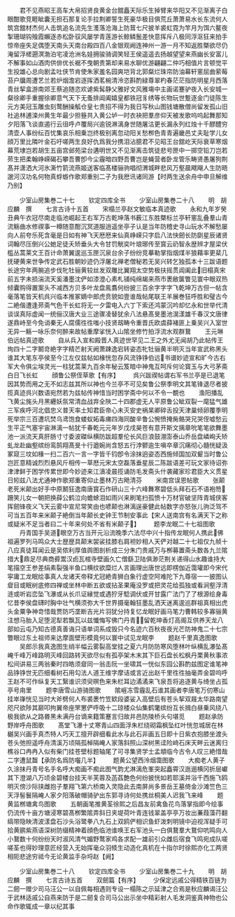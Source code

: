 <!-- { "loadSidebar": true } -->
　　君不见燕昭王高车大帛招贤良黄金台舘矗天际乐生掉臂来华阳又不见渐离子白眼酣歌竞睚眦囊无担石那复论手拉荆卿誓生死豪华极目俱荒丘萧萧易水长东流何人筑宫舘材杰何人击筑追名流先生濩落沧海上防茸七尺披羊裘虹霓为竿月为饵六鳌夜掣珊瑚钩飱霞嬾逐赤松卧驭风屡学青莲游长鲸鳞鬛差快意挥斥八极同浮沤狂来拍手惊帝座失足偶堕天南头天南台殿四百八金银观阙连神州一游一月不知返胜槩欲尽仍淹留浮槎遡溟渤泊宅凌沧洲名娃拥骏骑调笑轻王侯遥遥去扬越望望来燕幽长安富儿不解事如山酒肉供俳优长裾不曳朝贵第却来易水聊优游翩翩二仲巧相值片言顿觉平生投雄心总向剧孟吐侠节肯使朱家羞名园爽垲背北郭粲烂珠帘防油幕轩窻屈曲萦莓苔户牖周遭艺兰若炉烟澹宕逐挥洒茗椀清泠恣斟酌緑尊翠杓春茫茫指防明星月西落青丝挈盒游南郊王蔡追随恣欢谑紫髯静父雅好文风雅塲中主画诺蹇驴夜入长安城一粲徐卿手重握徐卿意气天下无蚤排阊阖嬉皇都铁冠豸绣等长物玩世蹔逐金门徒陈生元方美冠玉雕虫刻鹜酬操觚仓皇七贵招不得为我日写秋山图钱塘散僧尚留发孤山旧社追林逋滦州黄生年最少担簦共入黄公垆一时衣袂把羣彦仰天被发歌呜呜起舞那知夕阳落飞谈直遏行云徂呼卢覆局兴逾锐淋漓身世随屠沽更长漏永列红烛十千醪醴穷清壶人事纷纭百忧集哀乐相乗岂终极别离忽动阳关愁栁色青青遍畿邑丈夫耻学儿女顔万里比隣叶金石吁嗟两生良好仇爲我分携泪沾臆君不见昭王台舘屹天际衰草寒烟幕荒埭岂若胡生五亩宫邺苑梁台遘明世又不见渐离击筑徒悲号匣中一掷空铅刀岂若茒生把柔翰峥嵘碣石攀吾曹卽今尘霾暗四野吾曹岂是蝇营者卧龙管乐畴贤愚屠狗荆髙并潇洒大河氷澌竹箭流燕姬送客临髙楼骊驹唱彻渭城畔悲风万壑晨飕飗人生防晤邈河汉功名何物真蜉蝣作歌郑重别二子为我厯讯诸同游【时两生送余舟中申旦解维乃别】










　　少室山房集巻二十七
　　钦定四库全书
　　少室山房集巻二十八
　　明　胡应麟　撰
　　七言古诗十五首
　　宋榻兰亭赵文敏临本真迹歌
　　永和九年岁癸丑典午衣冠尽南走临池崛起王右军万古乾坤落书薮江东胜槩标兰亭轩窻乱叠羣山青流觞曲水修禊事一樽随意酣沉冥道服逍遥坐亭子认是当年防稽史寻山玩水不解愁屡向人前夸乐死含毫是日如有神飞天厯厯来仙真峥嵘只字启八法快劒长防劘星辰诸贤词翰尽压倒兴公虵足徒夭矫垂头大令甘罚觥奕叶琅琊传至寳云礽智永歴辨才屋梁伏槛丛蒿莱文王百计命萧翼逡巡玉匣沉泉台余子纷纷竞摹勒掌指烟煤半狼藉率更棐几抚硬黄来世争传定武石胜朝妙迹仍浮屠北禅老僧秘若无吴兴转乞独孤本十三跋语题长途穷年两腕追步伐牝牡骊黄较丝发双雕比翼翔太空势极扶摇贯阊阖此旧榻真宋前五字未损湍流天奚潘墨沈俨如漆澄心素札铺纯绵朅来燕市褁敝箧瞥见寰中眼双热倾囊购得置案头不减西方贝多叶龙盘鳯翥何纷披三百余字字字飞乾坤万古但一帖含毫落笔皆天机呉兴临本推冢嫡中郎虎贲貌如壹谁哉帖尾联王羊展巻狂呼胜和璧古今二絶偕遭逢茒斋气色干长虹将无一夕雷电入六丁下索还鸿蒙沉吟却忆永和世举代清谈误真际虚闻一统俪汉唐大业三途骤凌替犹余八法悬髙旻墨池滉漾雄千春汉文唐律遂鼎峙至今免诮秦无人腐儒徃徃嗤小技贤刼畴令重晋氏欧虞薛褚匪上乗吴兴入室世无异一觞一咏乐奈何醉来故帖重摩挲恍入山隂坐修竹拍浮流水观群鵞
　　王元琳伯远帖真迹歌
　　自从兵入宣和殿晋人真迹世罕见二王之外尤无闻胡乃此帖传王珣四十二字鬭竒絶字字精芒射天阙萧踈逸宕转姿态牝牡骊黄半明灭当年宣武称黑头谁其大笔东亭侯至今江左仅兹帖如椽恍忽存风流铮铮伯远书谱妙迹宣和旷今古右军大令俱尘埃灵光一柱犹蒿莱九百余年秘云笈暗中神鬼互呵斥何论寳玉与大弓茅斋白日飞长虹
　　顔鲁公祭侄草歌【有序】
　　呉兴跋禊帖谓右军书兰亭是已退笔因其势而用之无不如志兹其所以神也今兰亭不可见矣鲁公祭季明文其笔锋退尽者披揽真迹呉兴数语宛然若为兹帖传神惜当时困学斋中何以不令一覩也
　　渔阳播乱飞黄尘旄头月黑纒妖氛常清血战弃全陜二十四郡虚无人平原鲁公眦双裂一麾猛气雄三军疾呼河北倡忠义普天率土知君臣帝心未灭安史祸杲卿碎舌投天津巢倾卵覆季明死举宗三百遭坑焚乌鸢饱食蝼蚁妬毒痡四海同酸辛鲁公惋愤掩胔骼哭兄哭侄嘘愁云生平正气塞宇宙淋漓一帖犹千春乾元元年岁戊戌昊苍有意开斯文摛章吮笔笔欲舞墨池一派流天真肝肠寸寸委波磔纵横防跋超羣伦长风巨浪鼓淜澎泰山乔岳盘嶙峋夭矫虬龙赴幽壑缤纷鸾鹄翔髙旻十行遒婉尚含怒五行浡鬰逾生嗔卒章沉痛彻心髓恍疑汲冢窥三坟如椽一扫二百六一言一字皆千钧卽令涂抹逈姿态西施倾国加双颦当时鲁公岂匠意精诚烈烈悬风斤相传一草厯元宋太空磊落垂星辰二陈跋语差可玩文家待诏弥津津鲜于困学传累世即今妙迹来江濆凌晨揽诵防毛发斋头什袭藏家珍君臣大义贯星日矧兹八法尤通神作歌郑重寄仰止墨林万古飏清芬
　　米南宫误恩帖歌
　　张颠老死米颠出好手中原鬭狂逸南唐寳石作研山三十六峰舞寒碧低头拜石石不语袍笏跚笑儿女一朝把换薛公鹤泣向蟾蜍泪如雨兴来刷笔扫孤愤十万材官破坚阵青城侠客挥劒锋夜义飞天云雾中宣尼常笑由也喭颠也淋漓逞豪健此帖数字亦怒张儿驹泛驾不可当五百年来米颠子絶倒当年颠长史钟王节制安事此【宋人送南宫有名满天下之称或疑米不足当者曰二十年来何处不省有米颠子】
　　题李龙眠二十七祖图歌
　　丹青国手吴道眼空万古当开元沿流晚季六法尽中兴十指传龙眠何人携此佛祖遍罗列马鸣众大士歴歴具颠末袈裟挂膝右肩袒妙相人天俨对越二十七祖仅九帧十八应真徒耳闻云是吴侬利厚值舆图剖析成三分朱门贵戚万与栁募置斋头数各九兰隂措大鼎足尽典商彛鬻汉卣瓦棺寺壁画久亡僧繇卫陆俱渺茫荆关递得山水趣谁持大笔描空王参差绢素裂强半鱼口横纹欲糜烂人言画理出唐世远即楞伽近霭瓘即今宋代寜庸工龙眠绘事真人龙诸天帝释尤冠絶青狮白象行虚空阿难陀下九尊宿一一披图认睂目或眠树底修四禅或坐林中断五欲或拈圣果庵没罗或把灵花给孤独或看涧壑浮清涟或听岩峦坠飞瀑或从长爪证縁觉或遇狞牙騐调伏或开甘露广法门了了根源绘身毒忆昔李侯盘礴时胸中壮气横须弥大千世界摄毫翰狂墨乱洒天迷离逡巡群祖真相出虎头金粟争神竒惜哉贾防巧垄断吉光片羽犹分持复忆龙眠好画马笔力曹韩较多寡骊黄注想马胎入足堕泥犁若飘瓦以兹懴悔写佛门丹青留乾坤香灯高阁互供养天龙八部如云屯乃知古德真善诲只语单词系成毁只今名迹六百秋夜夜光芒防神鬼二十七宗瞥眼过东土祖师来达摩面壁形模竟何以寰中试见龙眠李
　　题赵千里真逸图歌
　　吴郎示我真逸图生绡半幅云雾裂高堂挂之夏六月防防寒风堕林叶纵横乱瀑坠髙崦千峰万峰路明灭峰回路转天欲尽似有孤亭架木末其下巨石盘长松枫丹栗黄秋事浓松间讲易三两翁秦时四皓须睂同一翁击阮一坐啸其一恍似东园公斟酌兹图定谁笔神品铮铮世无匹细看树石用勾法人道王维字摩诘或言近出赵千里徃徃抽毫弄金碧呜呼王赵不可作纵复天工繄谁识须臾暝色来朱栏耳边潏潏来飞泉吾将追逐黄与绮坐占孤亭号甪里
　　题李唐雪山游骑图歌
　　隂崕冻雪霾乱石谁其画者李唐笔万仞寒山挂崒嵂恍见当时大斧劈何人布裘褁竹笠欵段婆娑入高壁后有苍头挈双屐太华路南望咫尺欲陟其巅叩拘翼帝座罘罳俨呼吸十二琼楼众仙集鹤氅缤纷互长揖白昼乗风绕八极我欲从之路昬黑未满丹台谪来籍策蹇言归故井邑防陵桥头句堪觅
　　题赵承防野岸呼舟图歌
　　髙堂飞瀑十丈寒青山四面浮朱栏绕砌霜枫坠红叶恍忽城居在林樾吴兴画手真杰特人巧天工擅开辟细看此水与此石非画五日即十日紫衣抱膝坐渡头苍头弛担遥呼舟清溪万顷隔孤棹隔崦人家落斜照山深树黑迳险﨑石床天畔云迷离归樵谷口冉冉入似有柴门挂苍壁标题轴尾了可寻集贤学士孟頫临今古令人叹三絶惜哉二字遭鼠齧【承防名爲防囓几半】
　　题黄公望西泠烟霭图歌
　　大痴老人黄子久涂抹丹青号名手名呼大痴画不痴此图气韵尤淋漓危峯突起矗霄汉迤逦横冈折层巘其下澄湖八万顷金碧楼台挂天半芙蓉及菡萏艶色何纷披恍如若耶溪并浴千西施飞鸥明灭傍沙际挟雌抱子羣翔飞第六桥南入灵隐此去南屏尚多景岳王墓倚金沙滩竺色三天浮髻鬟隔崦人家夕阳落破帽骑驴出东郭寻诗何处携丝桐美人迟我飞来峰
　　题黄监桞塘禽鸟图歌
　　五朝画笔推黄荃徐熙之后昌友前禽鱼花鸟落掌指即今绘事仍流传十亩方塘浸寒碧髙栁繁隂弄斜日夹堤荷叶青连钱翠盖亭亭万妆出蒹葭藻荇翻缟带隐映清波漾盘石沙头浴鹭拳八九石上双鸥俨相识鱼虾泼刺明镜中迫视浑疑手可拾黄鹂紫燕语深树防缀精神着顔色临池谁唤王右军池头一白俱鵞羣大鵞仰吭鸣向人小鵞数十何纷纷天时淑风清气媚野鹜家鸡各求配一雄前引众雌后宿食飞鸣宛成队嗟嗟荃也得妙理意匠经营入无始挥毫众羽倐生动造化真机在十指尔时徐熙亦化工两贤相阨悲途穷祗今无论黄监手杂埒赵【阙】






　　少室山房集巻二十八
　　钦定四库全书
　　少室山房集巻二十九
　　明　胡应麟　撰
　　七言古诗五首
　　双劒篇【有序】
　　少保定远戚公得精铁百链为二劒一赠少司马汪公一以自佩每相遇则专设一榻陈之示延津之合焉是秋应麟谒汪公于武林适戚公自燕来防于是二劒复合司马公出示坐中精彩射人毛发洞鉴真神物也公命作歌辄成一章以纪其事
